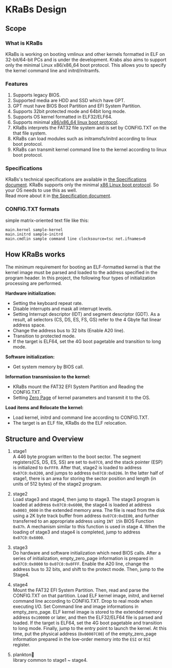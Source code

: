 # KRaBs Design

## Scope

### What is KRaBs
KRaBs is working on booting vmlinux and other kernels formatted in ELF on
32-bit/64-bit PCs and is under the development. Krabs also aims to support only the minimal Linux x86/x86_64 boot protocol. 
This allows you to specify the kernel command line and initrd/initramfs.  

### Features
1. Supports legacy BIOS.
2. Supported media are HDD and SSD which have GPT.
3. GPT must have BIOS Boot Partition and EFI System Partition.
4. Supports 32bit protected mode and 64bit long mode. 
5. Supports OS kernel formatted in ELF32/ELF64.
6. Supports minimal
[x86/x86_64 linux boot protocol](https://www.kernel.org/doc/html/latest/x86/boot.html). 
7. KRaBs interprets the FAT32 file system and is set by CONFIG.TXT on the that file system.
8. KRaBs can load modules such as initramsfs/initrd according to linux boot protocol.
9. KRaBs can transmit kernel command line to the kernel according to linux boot protocol.

### Specifications
KRaBs's technical specifications are available in
[the Specifications document](specifications.md).
KRaBs supports only the minimal
[x86 Linux boot protocol](https://www.kernel.org/doc/html/latest/x86/boot.html).
So your OS needs to use this as well.  
Read more about it in [the Specification document](specifications.md).

### CONFIG.TXT formats
simple matrix-oriented text file like this:
```
main.kernel sample-kernel
main.initrd sample-initrd
main.cmdlin sample command line clocksource=tsc net.ifnames=0
```

## How KRaBs works
The minimum requirement for booting an ELF-formatted kernel is that the kernel
image must be parsed and loaded to the address specified in the program header.
In this project, the following four types of initialization processing are
performed.

**Hardware initialization:**
* Setting the keyboard repeat rate.
* Disable interrupts and mask all interrupt levels.
* Setting Interrupt descriptor (IDT) and segment descriptor (GDT). As a result,
all selectors (CS, DS, ES, FS, GS) refer to the 4 Gbyte flat linear address
space.
* Change the address bus to 32 bits (Enable A20 line).
* Transition to protected mode.
* If the target is ELF64, set the 4G boot pagetable and transition to long mode.

**Software initialization:**
* Get system memory by BIOS call.

**Information transmission to the kernel:**
* KRaBs mount the FAT32 EFI System Partition and Reading the CONFIG.TXT.
* Setting [Zero Page](https://www.kernel.org/doc/html/latest/x86/zero-page.html)
of kernel parameters and transmit it to the OS.

**Load items and Relocate the kernel:**
* Load kernel, initrd and command line according to CONFIG.TXT.
* The target is an ELF file, KRaBs do the ELF relocation.

## Structure and Overview
1. stage1  
A 446 byte program written to the boot sector. The segment registers(CS, DS, ES, SS) are set to `0x07C0`, and the stack pointer (ESP) is initialized to `0xFFF0`. After that, stage2 is loaded to address `0x07C0:0x0200`, and jumps to address `0x07C0:0x0206`. In the latter half of stage1, there is an area for storing the sector position and length (in units of 512 bytes) of the stage2 program.
2. stage2  
Load stage3 and stage4, then jump to stage3. The stage3 program is loaded at address `0x07C0:0x6000`, the stage4 is loaded at address `0x0003_0000` in the extended memory area. The file is read from the disk using a 2K byte track buffer from address `0x07C0:0xEE00`, and further transferred to an appropriate address using `INT 15h` BIOS Function `0x87h`. A mechanism similar to this function is used in stage 4. When the loading of stage3 and stage4 is completed, jump to address `0x07C0:0x6000`. 
3. stage3  
Do hardware and software initialization which need BIOS calls. After a series of initialization, empty_zero_page information is prepared in `0x07C0:0x0000` to `0x07C0:0x0FFF`. Enable the A20 line, change the address bus to 32 bits, and shift to the protect mode. Then, jump to the Stage4.
4. stage4  
Mount the FAT32 EFI System Partition. Then, read and parse the CONFIG.TXT on that partition. Load ELF kernel image, initrd, and kernel command line according to CONFIG.TXT. Drop to real mode when executing I/O. Set Command line and image informations in empty_zero_page. ELF kernel image is stored to the extended memory address `0x100000` or later, and then the ELF32/ELF64 file is parsed and loaded. If the target is ELF64, set the 4G boot pagetable and transition to long mode. Finally, jump to the entry point to launch the kernel. At this time, put the physical address (`0x00007C00`) of the empty_zero_page information prepared in the low-order memory into the `ESI` or `RSI` register.

5. plankton🦠  
library common to stage1 ~ stage4.